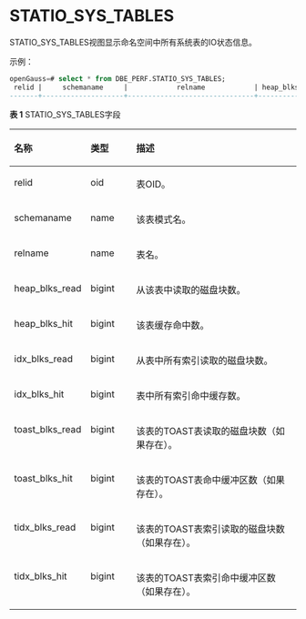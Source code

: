 # STATIO\_SYS\_TABLES

STATIO\_SYS\_TABLES视图显示命名空间中所有系统表的IO状态信息。

示例：
```sql
openGauss=# select * from DBE_PERF.STATIO_SYS_TABLES;
 relid |     schemaname     |            relname            | heap_blks_read | heap_blks_hit | idx_blks_read | idx_blks_hit | toast_blks_read | toast_blks_hit | tidx_blks_read | tidx_blks_hit 
-------+--------------------+-------------------------------+----------------+---------------+---------------+--------------+-----------------+----------------+----------------+---------------
```

**表 1**  STATIO\_SYS\_TABLES字段

<a name="zh-cn_topic_0237122678_table612712014149"></a>
<table><thead align="left"><tr id="zh-cn_topic_0237122678_row13248180141414"><th class="cellrowborder" valign="top" width="17.658234176582344%" id="mcps1.2.4.1.1"><p id="zh-cn_topic_0237122678_p62481808145"><a name="zh-cn_topic_0237122678_p62481808145"></a><a name="zh-cn_topic_0237122678_p62481808145"></a><strong id="zh-cn_topic_0237122678_b62481405148"><a name="zh-cn_topic_0237122678_b62481405148"></a><a name="zh-cn_topic_0237122678_b62481405148"></a>名称</strong></p>
</th>
<th class="cellrowborder" valign="top" width="16.71832816718328%" id="mcps1.2.4.1.2"><p id="zh-cn_topic_0237122678_p2248804143"><a name="zh-cn_topic_0237122678_p2248804143"></a><a name="zh-cn_topic_0237122678_p2248804143"></a><strong id="zh-cn_topic_0237122678_b424890101415"><a name="zh-cn_topic_0237122678_b424890101415"></a><a name="zh-cn_topic_0237122678_b424890101415"></a>类型</strong></p>
</th>
<th class="cellrowborder" valign="top" width="65.62343765623437%" id="mcps1.2.4.1.3"><p id="zh-cn_topic_0237122678_p824813017142"><a name="zh-cn_topic_0237122678_p824813017142"></a><a name="zh-cn_topic_0237122678_p824813017142"></a><strong id="zh-cn_topic_0237122678_b172495011144"><a name="zh-cn_topic_0237122678_b172495011144"></a><a name="zh-cn_topic_0237122678_b172495011144"></a>描述</strong></p>
</th>
</tr>
</thead>
<tbody><tr id="zh-cn_topic_0237122678_row1224916010148"><td class="cellrowborder" valign="top" width="17.658234176582344%" headers="mcps1.2.4.1.1 "><p id="zh-cn_topic_0237122678_p2249120181418"><a name="zh-cn_topic_0237122678_p2249120181418"></a><a name="zh-cn_topic_0237122678_p2249120181418"></a>relid</p>
</td>
<td class="cellrowborder" valign="top" width="16.71832816718328%" headers="mcps1.2.4.1.2 "><p id="zh-cn_topic_0237122678_p62491071418"><a name="zh-cn_topic_0237122678_p62491071418"></a><a name="zh-cn_topic_0237122678_p62491071418"></a>oid</p>
</td>
<td class="cellrowborder" valign="top" width="65.62343765623437%" headers="mcps1.2.4.1.3 "><p id="zh-cn_topic_0237122678_p324912011142"><a name="zh-cn_topic_0237122678_p324912011142"></a><a name="zh-cn_topic_0237122678_p324912011142"></a>表OID。</p>
</td>
</tr>
<tr id="zh-cn_topic_0237122678_row8249100201411"><td class="cellrowborder" valign="top" width="17.658234176582344%" headers="mcps1.2.4.1.1 "><p id="zh-cn_topic_0237122678_p92491703148"><a name="zh-cn_topic_0237122678_p92491703148"></a><a name="zh-cn_topic_0237122678_p92491703148"></a>schemaname</p>
</td>
<td class="cellrowborder" valign="top" width="16.71832816718328%" headers="mcps1.2.4.1.2 "><p id="zh-cn_topic_0237122678_p202496041414"><a name="zh-cn_topic_0237122678_p202496041414"></a><a name="zh-cn_topic_0237122678_p202496041414"></a>name</p>
</td>
<td class="cellrowborder" valign="top" width="65.62343765623437%" headers="mcps1.2.4.1.3 "><p id="zh-cn_topic_0237122678_p102500061413"><a name="zh-cn_topic_0237122678_p102500061413"></a><a name="zh-cn_topic_0237122678_p102500061413"></a>该表模式名。</p>
</td>
</tr>
<tr id="zh-cn_topic_0237122678_row62507081418"><td class="cellrowborder" valign="top" width="17.658234176582344%" headers="mcps1.2.4.1.1 "><p id="zh-cn_topic_0237122678_p17250110201418"><a name="zh-cn_topic_0237122678_p17250110201418"></a><a name="zh-cn_topic_0237122678_p17250110201418"></a>relname</p>
</td>
<td class="cellrowborder" valign="top" width="16.71832816718328%" headers="mcps1.2.4.1.2 "><p id="zh-cn_topic_0237122678_p162501807141"><a name="zh-cn_topic_0237122678_p162501807141"></a><a name="zh-cn_topic_0237122678_p162501807141"></a>name</p>
</td>
<td class="cellrowborder" valign="top" width="65.62343765623437%" headers="mcps1.2.4.1.3 "><p id="zh-cn_topic_0237122678_p3250404140"><a name="zh-cn_topic_0237122678_p3250404140"></a><a name="zh-cn_topic_0237122678_p3250404140"></a>表名。</p>
</td>
</tr>
<tr id="zh-cn_topic_0237122678_row62509019146"><td class="cellrowborder" valign="top" width="17.658234176582344%" headers="mcps1.2.4.1.1 "><p id="zh-cn_topic_0237122678_p5250180121410"><a name="zh-cn_topic_0237122678_p5250180121410"></a><a name="zh-cn_topic_0237122678_p5250180121410"></a>heap_blks_read</p>
</td>
<td class="cellrowborder" valign="top" width="16.71832816718328%" headers="mcps1.2.4.1.2 "><p id="zh-cn_topic_0237122678_p1325014017143"><a name="zh-cn_topic_0237122678_p1325014017143"></a><a name="zh-cn_topic_0237122678_p1325014017143"></a>bigint</p>
</td>
<td class="cellrowborder" valign="top" width="65.62343765623437%" headers="mcps1.2.4.1.3 "><p id="zh-cn_topic_0237122678_p1025111031413"><a name="zh-cn_topic_0237122678_p1025111031413"></a><a name="zh-cn_topic_0237122678_p1025111031413"></a>从该表中读取的磁盘块数。</p>
</td>
</tr>
<tr id="zh-cn_topic_0237122678_row1325117031418"><td class="cellrowborder" valign="top" width="17.658234176582344%" headers="mcps1.2.4.1.1 "><p id="zh-cn_topic_0237122678_p16251180141419"><a name="zh-cn_topic_0237122678_p16251180141419"></a><a name="zh-cn_topic_0237122678_p16251180141419"></a>heap_blks_hit</p>
</td>
<td class="cellrowborder" valign="top" width="16.71832816718328%" headers="mcps1.2.4.1.2 "><p id="zh-cn_topic_0237122678_p525112071413"><a name="zh-cn_topic_0237122678_p525112071413"></a><a name="zh-cn_topic_0237122678_p525112071413"></a>bigint</p>
</td>
<td class="cellrowborder" valign="top" width="65.62343765623437%" headers="mcps1.2.4.1.3 "><p id="zh-cn_topic_0237122678_p1525112011149"><a name="zh-cn_topic_0237122678_p1525112011149"></a><a name="zh-cn_topic_0237122678_p1525112011149"></a>该表缓存命中数。</p>
</td>
</tr>
<tr id="zh-cn_topic_0237122678_row17251140141412"><td class="cellrowborder" valign="top" width="17.658234176582344%" headers="mcps1.2.4.1.1 "><p id="zh-cn_topic_0237122678_p325115001414"><a name="zh-cn_topic_0237122678_p325115001414"></a><a name="zh-cn_topic_0237122678_p325115001414"></a>idx_blks_read</p>
</td>
<td class="cellrowborder" valign="top" width="16.71832816718328%" headers="mcps1.2.4.1.2 "><p id="zh-cn_topic_0237122678_p1425150141412"><a name="zh-cn_topic_0237122678_p1425150141412"></a><a name="zh-cn_topic_0237122678_p1425150141412"></a>bigint</p>
</td>
<td class="cellrowborder" valign="top" width="65.62343765623437%" headers="mcps1.2.4.1.3 "><p id="zh-cn_topic_0237122678_p42511071416"><a name="zh-cn_topic_0237122678_p42511071416"></a><a name="zh-cn_topic_0237122678_p42511071416"></a>从表中所有索引读取的磁盘块数。</p>
</td>
</tr>
<tr id="zh-cn_topic_0237122678_row152514071411"><td class="cellrowborder" valign="top" width="17.658234176582344%" headers="mcps1.2.4.1.1 "><p id="zh-cn_topic_0237122678_p112521905148"><a name="zh-cn_topic_0237122678_p112521905148"></a><a name="zh-cn_topic_0237122678_p112521905148"></a>idx_blks_hit</p>
</td>
<td class="cellrowborder" valign="top" width="16.71832816718328%" headers="mcps1.2.4.1.2 "><p id="zh-cn_topic_0237122678_p1225215061415"><a name="zh-cn_topic_0237122678_p1225215061415"></a><a name="zh-cn_topic_0237122678_p1225215061415"></a>bigint</p>
</td>
<td class="cellrowborder" valign="top" width="65.62343765623437%" headers="mcps1.2.4.1.3 "><p id="zh-cn_topic_0237122678_p92523051413"><a name="zh-cn_topic_0237122678_p92523051413"></a><a name="zh-cn_topic_0237122678_p92523051413"></a>表中所有索引命中缓存数。</p>
</td>
</tr>
<tr id="zh-cn_topic_0237122678_row225210091415"><td class="cellrowborder" valign="top" width="17.658234176582344%" headers="mcps1.2.4.1.1 "><p id="zh-cn_topic_0237122678_p12252100151417"><a name="zh-cn_topic_0237122678_p12252100151417"></a><a name="zh-cn_topic_0237122678_p12252100151417"></a>toast_blks_read</p>
</td>
<td class="cellrowborder" valign="top" width="16.71832816718328%" headers="mcps1.2.4.1.2 "><p id="zh-cn_topic_0237122678_p82520051411"><a name="zh-cn_topic_0237122678_p82520051411"></a><a name="zh-cn_topic_0237122678_p82520051411"></a>bigint</p>
</td>
<td class="cellrowborder" valign="top" width="65.62343765623437%" headers="mcps1.2.4.1.3 "><p id="zh-cn_topic_0237122678_p725217051414"><a name="zh-cn_topic_0237122678_p725217051414"></a><a name="zh-cn_topic_0237122678_p725217051414"></a>该表的TOAST表读取的磁盘块数（如果存在）。</p>
</td>
</tr>
<tr id="zh-cn_topic_0237122678_row1225210031411"><td class="cellrowborder" valign="top" width="17.658234176582344%" headers="mcps1.2.4.1.1 "><p id="zh-cn_topic_0237122678_p625219019144"><a name="zh-cn_topic_0237122678_p625219019144"></a><a name="zh-cn_topic_0237122678_p625219019144"></a>toast_blks_hit</p>
</td>
<td class="cellrowborder" valign="top" width="16.71832816718328%" headers="mcps1.2.4.1.2 "><p id="zh-cn_topic_0237122678_p17252403145"><a name="zh-cn_topic_0237122678_p17252403145"></a><a name="zh-cn_topic_0237122678_p17252403145"></a>bigint</p>
</td>
<td class="cellrowborder" valign="top" width="65.62343765623437%" headers="mcps1.2.4.1.3 "><p id="zh-cn_topic_0237122678_p9253180161419"><a name="zh-cn_topic_0237122678_p9253180161419"></a><a name="zh-cn_topic_0237122678_p9253180161419"></a>该表的TOAST表命中缓冲区数（如果存在）。</p>
</td>
</tr>
<tr id="zh-cn_topic_0237122678_row17253103149"><td class="cellrowborder" valign="top" width="17.658234176582344%" headers="mcps1.2.4.1.1 "><p id="zh-cn_topic_0237122678_p10253130171411"><a name="zh-cn_topic_0237122678_p10253130171411"></a><a name="zh-cn_topic_0237122678_p10253130171411"></a>tidx_blks_read</p>
</td>
<td class="cellrowborder" valign="top" width="16.71832816718328%" headers="mcps1.2.4.1.2 "><p id="zh-cn_topic_0237122678_p192530010145"><a name="zh-cn_topic_0237122678_p192530010145"></a><a name="zh-cn_topic_0237122678_p192530010145"></a>bigint</p>
</td>
<td class="cellrowborder" valign="top" width="65.62343765623437%" headers="mcps1.2.4.1.3 "><p id="zh-cn_topic_0237122678_p525314018148"><a name="zh-cn_topic_0237122678_p525314018148"></a><a name="zh-cn_topic_0237122678_p525314018148"></a>该表的TOAST表索引读取的磁盘块数（如果存在）。</p>
</td>
</tr>
<tr id="zh-cn_topic_0237122678_row525315017149"><td class="cellrowborder" valign="top" width="17.658234176582344%" headers="mcps1.2.4.1.1 "><p id="zh-cn_topic_0237122678_p152534013143"><a name="zh-cn_topic_0237122678_p152534013143"></a><a name="zh-cn_topic_0237122678_p152534013143"></a>tidx_blks_hit</p>
</td>
<td class="cellrowborder" valign="top" width="16.71832816718328%" headers="mcps1.2.4.1.2 "><p id="zh-cn_topic_0237122678_p17253503144"><a name="zh-cn_topic_0237122678_p17253503144"></a><a name="zh-cn_topic_0237122678_p17253503144"></a>bigint</p>
</td>
<td class="cellrowborder" valign="top" width="65.62343765623437%" headers="mcps1.2.4.1.3 "><p id="zh-cn_topic_0237122678_p525316051411"><a name="zh-cn_topic_0237122678_p525316051411"></a><a name="zh-cn_topic_0237122678_p525316051411"></a>该表的TOAST表索引命中缓冲区数（如果存在）。</p>
</td>
</tr>
</tbody>
</table>

